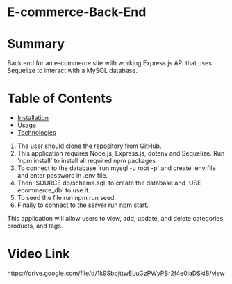# E-commerce-Back-End

# Summary

Back end for an e-commerce site with working Express.js API that uses Sequelize to interact with a MySQL database.

# Table of Contents
- [Installation](#installation)
- [Usage](#Usage)
- [Technologies](#technologies)

1. The user should clone the repository from GitHub.
2. This application requires Node.js, Express.js, dotenv and Sequelize. Run 'npm install' to install all required npm packages
3. To connect to the database 'run mysql -u root -p' and create .env file and enter password in .env file.
4. Then 'SOURCE db/schema.sql' to create the database and 'USE ecommerce_db' to use it.
5. To seed the file run npm run seed.
6. Finally to connect to the server run npm start.

This application will allow users to view, add, update, and delete categories, products, and tags.

# Video Link

https://drive.google.com/file/d/1k9SbpjttwELuGzPWyPBr2f4e0jaDSkiB/view
